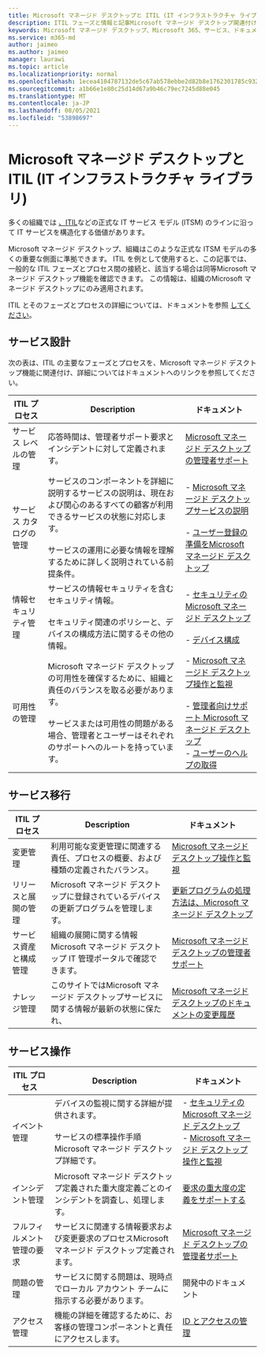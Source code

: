 ```yaml
---
title: Microsoft マネージド デスクトップと ITIL (IT インフラストラクチャ ライブラリ)
description: ITIL フェーズと情報と記事Microsoft マネージド デスクトップ関連付ける
keywords: Microsoft マネージド デスクトップ、Microsoft 365、サービス、ドキュメント、ITISM
ms.service: m365-md
author: jaimeo
ms.author: jaimeo
manager: laurawi
ms.topic: article
ms.localizationpriority: normal
ms.openlocfilehash: 1ecea4104787132de5c67ab578ebbe2d82b8e1762301785c9328bbcee761144f
ms.sourcegitcommit: a1b66e1e80c25d14d67a9b46c79ec7245d88e045
ms.translationtype: MT
ms.contentlocale: ja-JP
ms.lasthandoff: 08/05/2021
ms.locfileid: "53898697"
---
```

# <a name="microsoft-managed-desktop-and-itil"></a>Microsoft マネージド デスクトップと ITIL (IT インフラストラクチャ ライブラリ)

多くの組織では [、ITIL](https://www.axelos.com/best-practice-solutions/itil)などの正式な IT サービス モデル (ITSM) のラインに沿って IT サービスを構造化する価値があります。 

Microsoft マネージド デスクトップ、組織はこのような正式な ITSM モデルの多くの重要な側面に準拠できます。 ITIL を例として使用すると、この記事では、一般的な ITIL フェーズとプロセス間の接続と、該当する場合は同等Microsoft マネージド デスクトップ機能を確認できます。 この情報は、組織のMicrosoft マネージド デスクトップにのみ適用されます。

ITIL とそのフェーズとプロセスの詳細については、ドキュメントを参照 [してください](https://www.axelos.com/best-practice-solutions/itil)。


## <a name="service-design"></a>サービス設計

次の表は、ITIL の主要なフェーズとプロセスを、Microsoft マネージド デスクトップ機能に関連付け、詳細についてはドキュメントへのリンクを参照してください。



|ITIL プロセス |Description  |ドキュメント |
|---------|---------|---------|
|サービス レベルの管理     | 応答時間は、管理者サポート要求とインシデントに対して定義されます。  |  [Microsoft マネージド デスクトップの管理者サポート](working-with-managed-desktop/admin-support.md)  |
|サービス カタログの管理     | サービスのコンポーネントを詳細に説明するサービスの説明は、現在および関心のあるすべての顧客が利用できるサービスの状態に対応します。<br><br>サービスの運用に必要な情報を理解するために詳しく説明されている前提条件。  | - [Microsoft マネージド デスクトップサービスの説明](service-description/index.md)<br><br>- [ユーザー登録の準備をMicrosoft マネージド デスクトップ](get-ready/index.md)  |
|情報セキュリティ管理     | サービスの情報セキュリティを含むセキュリティ情報。<br><br> セキュリティ関連のポリシーと、デバイスの構成方法に関するその他の情報。   | - [セキュリティのMicrosoft マネージド デスクトップ](service-description/security.md)<br><br>- [デバイス構成](service-description/device-policies.md)  |
|可用性の管理     |  Microsoft マネージド デスクトップの可用性を確保するために、組織と責任のバランスを取る必要があります。<br><br>サービスまたは可用性の問題がある場合、管理者とユーザーはそれぞれのサポートへのルートを持っています。 | - [Microsoft マネージド デスクトップ操作と監視](service-description/operations-and-monitoring.md)<br><br>- [管理者向けサポート Microsoft マネージド デスクトップ](working-with-managed-desktop/admin-support.md)<br>- [ユーザーのヘルプの取得](working-with-managed-desktop/end-user-support.md)  |



## <a name="service-transition"></a>サービス移行


|ITIL プロセス |Description  |ドキュメント |
|---------|---------|---------|
|変更管理     | 利用可能な変更管理に関連する責任、プロセスの概要、および種類の定義されたバランス。  | [Microsoft マネージド デスクトップ操作と監視](service-description/operations-and-monitoring.md#change-management) |
|リリースと展開の管理     |  Microsoft マネージド デスクトップに登録されているデバイスの更新プログラムを管理します。  | [更新プログラムの処理方法は、Microsoft マネージド デスクトップ](service-description/updates.md)        |
|サービス資産と構成管理     | 組織の展開に関する情報Microsoft マネージド デスクトップ IT 管理ポータルで確認できます。  | [Microsoft マネージド デスクトップの管理者サポート](working-with-managed-desktop/admin-support.md) |
|ナレッジ管理     | このサイトではMicrosoft マネージド デスクトップサービスに関する情報が最新の状態に保たれ、   | [Microsoft マネージド デスクトップのドキュメントの変更履歴](change-history-managed-desktop.md)        |



## <a name="service-operation"></a>サービス操作


|ITIL プロセス |Description  |ドキュメント  |
|---------|---------|---------|
|イベント管理     |  デバイスの監視に関する詳細が提供されます。<br><br>サービスの標準操作手順Microsoft マネージド デスクトップ詳細です。 |  - [セキュリティのMicrosoft マネージド デスクトップ](service-description/security.md)<br>- [Microsoft マネージド デスクトップ操作と監視](service-description/operations-and-monitoring.md)       |
|インシデント管理  | Microsoft マネージド デスクトップ定義された重大度定義ごとのインシデントを調査し、処理します。  |  [要求の重大度の定義をサポートする](working-with-managed-desktop/admin-support.md#support-request-severity-definitions)       |
|フルフィルメント管理の要求     |  サービスに関連する情報要求および変更要求のプロセスMicrosoft マネージド デスクトップ定義されます。         |[Microsoft マネージド デスクトップの管理者サポート](working-with-managed-desktop/admin-support.md)         |
|問題の管理     | サービスに関する問題は、現時点でローカル アカウント チームに指示する必要があります。 | 開発中のドキュメント |
|アクセス管理     | 機能の詳細を確認するために、お客様の管理コンポーネントと責任にアクセスします。  | [ID とアクセスの管理](service-description/security.md#identity-and-access-management)        |
